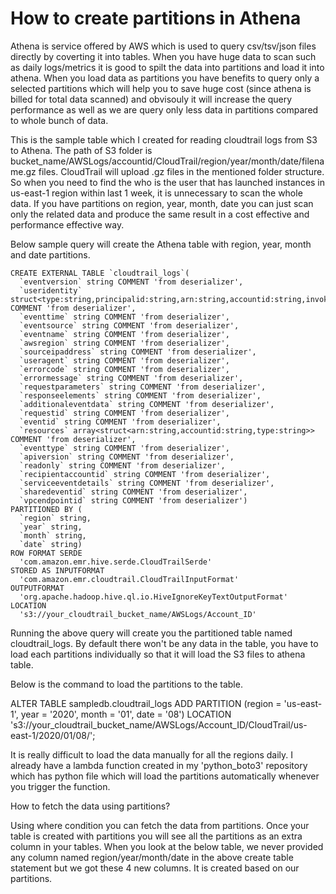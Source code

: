 # How to create partitions in Athena

Athena is service offered by AWS which is used to query csv/tsv/json files directly by coverting it into tables. When you have huge data to scan such as daily logs/metrics it is good to spilt the data into partitions and load it into athena. When you load data as partitions you have benefits to query only a selected partitions which will help you to save huge cost (since athena is billed for total data scanned) and obvisouly it will increase the query performance as well as we are query only less data in partitions compared to whole bunch of data.

This is the sample table which I created for reading cloudtrail logs from S3 to Athena. The path of S3 folder is 
bucket_name/AWSLogs/accountid/CloudTrail/region/year/month/date/filename.gz files. CloudTrail will upload .gz files in the mentioned folder structure. So when you need to find the who is the user that has launched instances in us-east-1 region within last 1 week, it is unnecessary to scan the whole data. If you have partitions on region, year, month, date you can just scan only the related data and produce the same result in a cost effective and performance effective way.

Below sample query will create the Athena table with region, year, month and date partitions.

```
CREATE EXTERNAL TABLE `cloudtrail_logs`(
  `eventversion` string COMMENT 'from deserializer', 
  `useridentity` struct<type:string,principalid:string,arn:string,accountid:string,invokedby:string,accesskeyid:string,username:string,sessioncontext:struct<attributes:struct<mfaauthenticated:string,creationdate:string>,sessionissuer:struct<type:string,principalid:string,arn:string,accountid:string,username:string>>> COMMENT 'from deserializer', 
  `eventtime` string COMMENT 'from deserializer', 
  `eventsource` string COMMENT 'from deserializer', 
  `eventname` string COMMENT 'from deserializer', 
  `awsregion` string COMMENT 'from deserializer', 
  `sourceipaddress` string COMMENT 'from deserializer', 
  `useragent` string COMMENT 'from deserializer', 
  `errorcode` string COMMENT 'from deserializer', 
  `errormessage` string COMMENT 'from deserializer', 
  `requestparameters` string COMMENT 'from deserializer', 
  `responseelements` string COMMENT 'from deserializer', 
  `additionaleventdata` string COMMENT 'from deserializer', 
  `requestid` string COMMENT 'from deserializer', 
  `eventid` string COMMENT 'from deserializer', 
  `resources` array<struct<arn:string,accountid:string,type:string>> COMMENT 'from deserializer', 
  `eventtype` string COMMENT 'from deserializer', 
  `apiversion` string COMMENT 'from deserializer', 
  `readonly` string COMMENT 'from deserializer', 
  `recipientaccountid` string COMMENT 'from deserializer', 
  `serviceeventdetails` string COMMENT 'from deserializer', 
  `sharedeventid` string COMMENT 'from deserializer', 
  `vpcendpointid` string COMMENT 'from deserializer')
PARTITIONED BY ( 
  `region` string, 
  `year` string, 
  `month` string, 
  `date` string)
ROW FORMAT SERDE 
  'com.amazon.emr.hive.serde.CloudTrailSerde' 
STORED AS INPUTFORMAT 
  'com.amazon.emr.cloudtrail.CloudTrailInputFormat' 
OUTPUTFORMAT 
  'org.apache.hadoop.hive.ql.io.HiveIgnoreKeyTextOutputFormat'
LOCATION
  's3://your_cloudtrail_bucket_name/AWSLogs/Account_ID'
```

Running the above query will create you the partitioned table named cloudtrail_logs. By default there won't be any data in the table, you have to load each partitions individually so that it will load the S3 files to athena table.

Below is the command to load the partitions to the table.

ALTER TABLE sampledb.cloudtrail_logs ADD PARTITION (region = 'us-east-1', year = '2020', month = '01', date = '08') LOCATION 's3://your_cloudtrail_bucket_name/AWSLogs/Account_ID/CloudTrail/us-east-1/2020/01/08/';

It is really difficult to load the data manually for all the regions daily. I already have a lambda function created in my 'python_boto3' repository which has python file which will load the partitions automatically whenever you trigger the function.

How to fetch the data using partitions?

Using where condition you can fetch the data from partitions. 
Once your table is created with partitions you will see all the partitions as an extra column in your tables. When you look at the below table, we never provided any column named region/year/month/date in the above create table statement but we got these 4 new columns. It is created based on our partitions.










